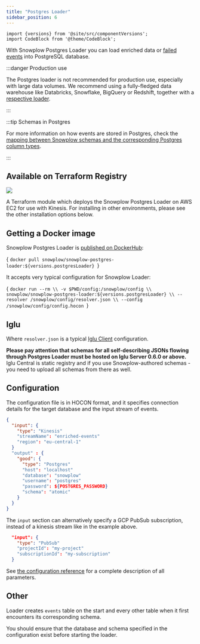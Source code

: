 ```yaml
---
title: "Postgres Loader"
sidebar_position: 6
---
```


```mdx-code-block
import {versions} from '@site/src/componentVersions';
import CodeBlock from '@theme/CodeBlock';
```

With Snowplow Postgres Loader you can load enriched data or [failed events](/docs/fundamentals/failed-events/index.md) into PostgreSQL database.

:::danger Production use

The Postgres loader is not recommended for production use, especially with large data volumes. We recommend using a fully-fledged data warehouse like Databricks, Snowflake, BigQuery or Redshift, together with a [respective loader](/docs/destinations/warehouses-lakes/storage-options/index.md).

:::

:::tip Schemas in Postgres

For more information on how events are stored in Postgres, check the [mapping between Snowplow schemas and the corresponding Postgres column types](/docs/destinations/warehouses-lakes/schemas-in-warehouse/index.md?warehouse=postgres).

:::

## Available on Terraform Registry

[![](https://img.shields.io/static/v1?label=Terraform&message=Registry&color=7B42BC&logo=terraform)](https://registry.terraform.io/modules/snowplow-devops/postgres-loader-kinesis-ec2/aws/latest)

A Terraform module which deploys the Snowplow Postgres Loader on AWS EC2 for use with Kinesis. For installing in other environments, please see the other installation options below.

## Getting a Docker image

Snowplow Postgres Loader is [published on DockerHub](https://hub.docker.com/r/snowplow/snowplow-postgres-loader):

<CodeBlock language="bash">{
`docker pull snowplow/snowplow-postgres-loader:${versions.postgresLoader}
`}</CodeBlock>

It accepts very typical configuration for Snowplow Loader:

<CodeBlock language="bash">{
`docker run --rm \\
  -v $PWD/config:/snowplow/config \\
  snowplow/snowplow-postgres-loader:${versions.postgresLoader} \\
  --resolver /snowplow/config/resolver.json \\
  --config /snowplow/config/config.hocon
`}</CodeBlock>

## Iglu

Where `resolver.json` is a typical [Iglu Client](/docs/api-reference/iglu/iglu-resolver/index.md) configuration.

**Please pay attention that schemas for all self-describing JSONs flowing through Postgres Loader must be hosted on Iglu Server 0.6.0 or above.**  
Iglu Central is static registry and if you use Snowplow-authored schemas - you need to upload all schemas from there as well.

## Configuration

The configuration file is in HOCON format, and it specifies connection details for the target database and the input stream of events.

```json
{
  "input": {
    "type": "Kinesis"
    "streamName": "enriched-events"
    "region": "eu-central-1"
  }
  "output" : {
    "good": {
      "type": "Postgres"
      "host": "localhost"
      "database": "snowplow"
      "username": "postgres"
      "password": ${POSTGRES_PASSWORD}
      "schema": "atomic"
    }
  }
}
```

The `input` section can alternatively specify a GCP PubSub subscription, instead of a kinesis stream like in the example above.

```json
  "input": {
    "type": "PubSub"
    "projectId": "my-project"
    "subscriptionId": "my-subscription"
  }
```

See [the configuration reference](/docs/api-reference/loaders-storage-targets/snowplow-postgres-loader/postgres-loader-configuration-reference/index.md) for a complete description of all parameters.

## Other

Loader creates `events` table on the start and every other table when it first encounters its corresponding schema.

You should ensure that the database and schema specified in the configuration exist before starting the loader.
